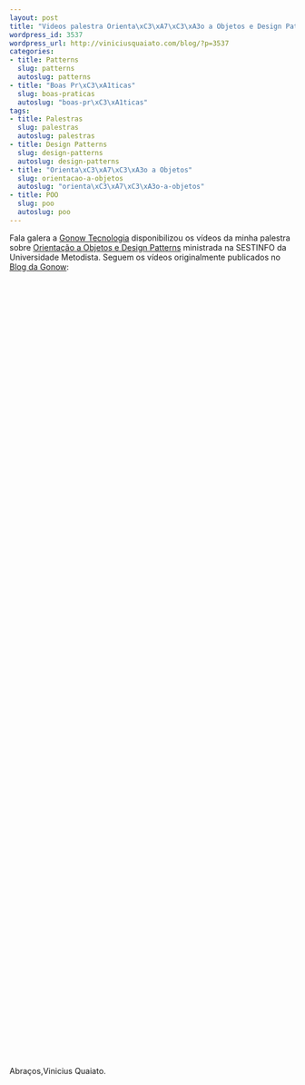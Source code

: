 ```yaml
--- 
layout: post
title: "Videos palestra Orienta\xC3\xA7\xC3\xA3o a Objetos e Design Patterns"
wordpress_id: 3537
wordpress_url: http://viniciusquaiato.com/blog/?p=3537
categories: 
- title: Patterns
  slug: patterns
  autoslug: patterns
- title: "Boas Pr\xC3\xA1ticas"
  slug: boas-praticas
  autoslug: "boas-pr\xC3\xA1ticas"
tags: 
- title: Palestras
  slug: palestras
  autoslug: palestras
- title: Design Patterns
  slug: design-patterns
  autoslug: design-patterns
- title: "Orienta\xC3\xA7\xC3\xA3o a Objetos"
  slug: orientacao-a-objetos
  autoslug: "orienta\xC3\xA7\xC3\xA3o-a-objetos"
- title: POO
  slug: poo
  autoslug: poo
---
```

Fala galera a [Gonow Tecnologia](http://gonow.com.br) disponibilizou os vídeos da minha palestra sobre [Orientação a Objetos e Design Patterns](http://viniciusquaiato.com/blog/slides-e-demos-palestra-orientacao-a-objetos-e-design-patterns/) ministrada na SESTINFO da Universidade Metodista. Seguem os vídeos originalmente publicados no [Blog da Gonow](http://www.gonow.com.br/blog/2011/05/27/orientacao-a-objetos-e-design-patterns-na-sestinfo-2011/#more-967):<object classid="clsid:d27cdb6e-ae6d-11cf-96b8-444553540000" width="425" height="350" codebase="http://download.macromedia.com/pub/shockwave/cabs/flash/swflash.cab#version=6,0,40,0"><param name="src" value="http://www.youtube.com/v/0MghRtIrPeM&amp;
    feature" /><embed type="application/x-shockwave-flash" width="425" height="350" src="http://www.youtube.com/v/0MghRtIrPeM&amp;
    feature"> </embed></object><object classid="clsid:d27cdb6e-ae6d-11cf-96b8-444553540000" width="425" height="350" codebase="http://download.macromedia.com/pub/shockwave/cabs/flash/swflash.cab#version=6,0,40,0"><param name="src" value="http://www.youtube.com/v/EHhIEHgpNJ8&amp;
    feature" /><embed type="application/x-shockwave-flash" width="425" height="350" src="http://www.youtube.com/v/EHhIEHgpNJ8&amp;
    feature"> </embed></object><object classid="clsid:d27cdb6e-ae6d-11cf-96b8-444553540000" width="425" height="350" codebase="http://download.macromedia.com/pub/shockwave/cabs/flash/swflash.cab#version=6,0,40,0"><param name="src" value="http://www.youtube.com/v/C88sTdpeKMM&amp;
    feature" /><embed type="application/x-shockwave-flash" width="425" height="350" src="http://www.youtube.com/v/C88sTdpeKMM&amp;
    feature"></embed></object><object classid="clsid:d27cdb6e-ae6d-11cf-96b8-444553540000" width="425" height="350" codebase="http://download.macromedia.com/pub/shockwave/cabs/flash/swflash.cab#version=6,0,40,0"><param name="src" value="http://www.youtube.com/v/XSZUFlajz7I&amp;
    feature" /><embed type="application/x-shockwave-flash" width="425" height="350" src="http://www.youtube.com/v/XSZUFlajz7I&amp;
    feature"></embed></object>Abraços,Vinicius Quaiato.
